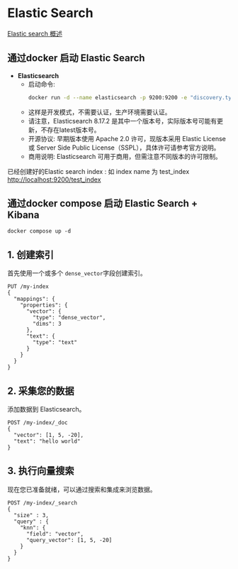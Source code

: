# Elastic Search

[Elastic search 概述](./ElasticSearch.mp4)

## 通过docker 启动 Elastic Search

- **Elasticsearch**
  - 启动命令:
    ```bash
    docker run -d --name elasticsearch -p 9200:9200 -e "discovery.type=single-node" -e "xpack.security.enabled=false" -e "ES_JAVA_OPTS=-Xms4g -Xmx4g" -e "xpack.security.enrollment.enabled=true" elasticsearch:8.17.2
    ```
  - 这样是开发模式，不需要认证，生产环境需要认证。
  - 请注意，Elasticsearch 8.17.2 是其中一个版本号，实际版本号可能有更新，不存在latest版本号。
  - 开源协议: 早期版本使用 Apache 2.0 许可，现版本采用 Elastic License 或 Server Side Public License（SSPL），具体许可请参考官方说明。
  - 商用说明: Elasticsearch 可用于商用，但需注意不同版本的许可限制。

已经创建好的Elastic search index :
如 index name 为 test_index
[http://localhost:9200/test_index](http://localhost:9200/test_index)


## 通过docker compose 启动 Elastic Search + Kibana

```
docker compose up -d
```


## 1. 创建索引

首先使用一个或多个 `dense_vector`字段创建索引。

```
PUT /my-index
{
  "mappings": {
    "properties": {
      "vector": {
        "type": "dense_vector",
        "dims": 3
      },
      "text": {
        "type": "text"
      }
    }
  }
}
```


## 2. 采集您的数据

添加数据到 Elasticsearch。

```
POST /my-index/_doc
{
  "vector": [1, 5, -20],
  "text": "hello world"
}
```


## 3. 执行向量搜索

现在您已准备就绪，可以通过搜索和集成来浏览数据。

```
POST /my-index/_search
{
  "size" : 3,
  "query" : {
    "knn": {
      "field": "vector",
      "query_vector": [1, 5, -20]
    }
  }
}
```
